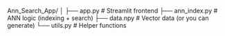 Ann_Search_App/
│
├── app.py                # Streamlit frontend
├── ann_index.py          # ANN logic (indexing + search)
├── data.npy              # Vector data (or you can generate)
└── utils.py              # Helper functions
